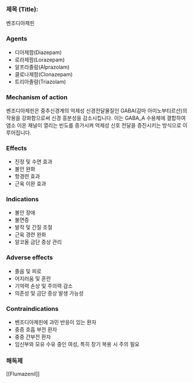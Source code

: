 

### 제목 (Title):
벤조디아제핀

### Agents
- 디아제팜(Diazepam)
- 로라제팜(Lorazepam)
- 알프라졸람(Alprazolam)
- 클로나제팜(Clonazepam)
- 트리아졸람(Triazolam)

### Mechanism of action
벤조디아제핀은 중추신경계의 억제성 신경전달물질인 GABA(감마 아미노부티르산)의 작용을 강화함으로써 신경 흥분성을 감소시킵니다. 이는 GABA_A 수용체에 결합하여 염소 이온 채널이 열리는 빈도를 증가시켜 억제성 신호 전달을 증진시키는 방식으로 이루어집니다.

### Effects
- 진정 및 수면 효과
- 불안 완화
- 항경련 효과
- 근육 이완 효과

### Indications
- 불안 장애
- 불면증
- 발작 및 간질 조절
- 근육 경련 완화
- 알코올 금단 증상 관리

### Adverse effects
- 졸음 및 피로
- 어지러움 및 혼란
- 기억력 손상 및 주의력 감소
- 의존성 및 금단 증상 발생 가능성

### Contraindications
- 벤조디아제핀에 과민 반응이 있는 환자 
- 중증 호흡 부전 환자 
- 중증 간부전 환자 
- 임신부와 모유 수유 중인 여성, 특히 장기 복용 시 주의 필요


### 해독제
[[Flumazenil]]
